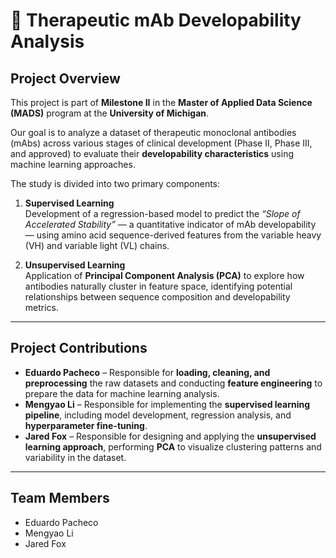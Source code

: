 # 🧬 Therapeutic mAb Developability Analysis

## Project Overview

This project is part of **Milestone II** in the **Master of Applied Data Science (MADS)** program at the **University of Michigan**.

Our goal is to analyze a dataset of therapeutic monoclonal antibodies (mAbs) across various stages of clinical development (Phase II, Phase III, and approved) to evaluate their **developability characteristics** using machine learning approaches.

The study is divided into two primary components:

1. **Supervised Learning**  
   Development of a regression-based model to predict the *“Slope of Accelerated Stability”* — a quantitative indicator of mAb developability — using amino acid sequence-derived features from the variable heavy (VH) and variable light (VL) chains.

2. **Unsupervised Learning**  
   Application of **Principal Component Analysis (PCA)** to explore how antibodies naturally cluster in feature space, identifying potential relationships between sequence composition and developability metrics.

---

## Project Contributions

- **Eduardo Pacheco** – Responsible for **loading, cleaning, and preprocessing** the raw datasets and conducting **feature engineering** to prepare the data for machine learning analysis.  
- **Mengyao Li** – Responsible for implementing the **supervised learning pipeline**, including model development, regression analysis, and **hyperparameter fine-tuning**.  
- **Jared Fox** – Responsible for designing and applying the **unsupervised learning approach**, performing **PCA** to visualize clustering patterns and variability in the dataset.

---

## Team Members

- Eduardo Pacheco  
- Mengyao Li  
- Jared Fox